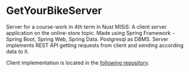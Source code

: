 # GetYourBikeServer
 Server for a course-work in 4th term in Nust MISiS: A client server application on the online-store topic.
 Made using Spring Framework - Spring Boot, Spring Web, Spring Data. Postgresql as DBMS.
 Server implements REST API getting requests from client and sending according data to it.
 
 Client implementation is located in the [following repository](https://github.com/Yobs2K/GetYourBikeClient).

